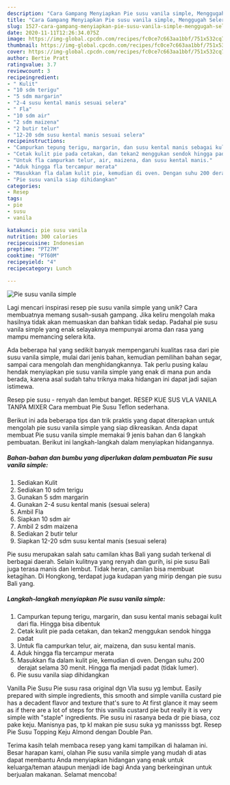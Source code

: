 ```yaml
---
description: "Cara Gampang Menyiapkan Pie susu vanila simple, Menggugah Selera"
title: "Cara Gampang Menyiapkan Pie susu vanila simple, Menggugah Selera"
slug: 1527-cara-gampang-menyiapkan-pie-susu-vanila-simple-menggugah-selera
date: 2020-11-11T12:26:34.075Z
image: https://img-global.cpcdn.com/recipes/fc0ce7c663aa1bbf/751x532cq70/pie-susu-vanila-simple-foto-resep-utama.jpg
thumbnail: https://img-global.cpcdn.com/recipes/fc0ce7c663aa1bbf/751x532cq70/pie-susu-vanila-simple-foto-resep-utama.jpg
cover: https://img-global.cpcdn.com/recipes/fc0ce7c663aa1bbf/751x532cq70/pie-susu-vanila-simple-foto-resep-utama.jpg
author: Bertie Pratt
ratingvalue: 3.7
reviewcount: 3
recipeingredient:
- " Kulit"
- "10 sdm terigu"
- "5 sdm margarin"
- "2-4 susu kental manis sesuai selera"
- " Fla"
- "10 sdm air"
- "2 sdm maizena"
- "2 butir telur"
- "12-20 sdm susu kental manis sesuai selera"
recipeinstructions:
- "Campurkan tepung terigu, margarin, dan susu kental manis sebagai kulit dari fla. Hingga bisa dibentuk"
- "Cetak kulit pie pada cetakan, dan tekan2 menggukan sendok hingga padat"
- "Untuk fla campurkan telur, air, maizena, dan susu kental manis."
- "Aduk hingga fla tercampur merata"
- "Masukkan fla dalam kulit pie, kemudian di oven. Dengan suhu 200 derajat selama 30 menit. Hingga fla menjadi padat (tidak lumer)."
- "Pie susu vanila siap dihidangkan"
categories:
- Resep
tags:
- pie
- susu
- vanila

katakunci: pie susu vanila 
nutrition: 300 calories
recipecuisine: Indonesian
preptime: "PT27M"
cooktime: "PT60M"
recipeyield: "4"
recipecategory: Lunch

---
```



![Pie susu vanila simple](https://img-global.cpcdn.com/recipes/fc0ce7c663aa1bbf/751x532cq70/pie-susu-vanila-simple-foto-resep-utama.jpg)

Lagi mencari inspirasi resep pie susu vanila simple yang unik? Cara membuatnya memang susah-susah gampang. Jika keliru mengolah maka hasilnya tidak akan memuaskan dan bahkan tidak sedap. Padahal pie susu vanila simple yang enak selayaknya mempunyai aroma dan rasa yang mampu memancing selera kita.

Ada beberapa hal yang sedikit banyak mempengaruhi kualitas rasa dari pie susu vanila simple, mulai dari jenis bahan, kemudian pemilihan bahan segar, sampai cara mengolah dan menghidangkannya. Tak perlu pusing kalau hendak menyiapkan pie susu vanila simple yang enak di mana pun anda berada, karena asal sudah tahu triknya maka hidangan ini dapat jadi sajian istimewa.

Resep pie susu - renyah dan lembut banget. RESEP KUE SUS VLA VANILA TANPA MIXER Cara membuat Pie Susu Teflon sederhana.


Berikut ini ada beberapa tips dan trik praktis yang dapat diterapkan untuk mengolah pie susu vanila simple yang siap dikreasikan. Anda dapat membuat Pie susu vanila simple memakai 9 jenis bahan dan 6 langkah pembuatan. Berikut ini langkah-langkah dalam menyiapkan hidangannya.

<!--inarticleads1-->

##### Bahan-bahan dan bumbu yang diperlukan dalam pembuatan Pie susu vanila simple:

1. Sediakan  Kulit
1. Sediakan 10 sdm terigu
1. Gunakan 5 sdm margarin
1. Gunakan 2-4 susu kental manis (sesuai selera)
1. Ambil  Fla
1. Siapkan 10 sdm air
1. Ambil 2 sdm maizena
1. Sediakan 2 butir telur
1. Siapkan 12-20 sdm susu kental manis (sesuai selera)


Pie susu merupakan salah satu camilan khas Bali yang sudah terkenal di berbagai daerah. Selain kulitnya yang renyah dan gurih, isi pie susu Bali juga terasa manis dan lembut. Tidak heran, camilan bisa membuat ketagihan. Di Hongkong, terdapat juga kudapan yang mirip dengan pie susu Bali yang. 

<!--inarticleads2-->

##### Langkah-langkah menyiapkan Pie susu vanila simple:

1. Campurkan tepung terigu, margarin, dan susu kental manis sebagai kulit dari fla. Hingga bisa dibentuk
1. Cetak kulit pie pada cetakan, dan tekan2 menggukan sendok hingga padat
1. Untuk fla campurkan telur, air, maizena, dan susu kental manis.
1. Aduk hingga fla tercampur merata
1. Masukkan fla dalam kulit pie, kemudian di oven. Dengan suhu 200 derajat selama 30 menit. Hingga fla menjadi padat (tidak lumer).
1. Pie susu vanila siap dihidangkan


Vanilla Pie Susu Pie susu rasa original dgn Vla susu yg lembut. Easily prepared with simple ingredients, this smooth and simple vanilla custard pie has a decadent flavor and texture that&#39;s sure to At first glance it may seem as if there are a lot of steps for this vanilla custard pie but really it is very simple with &#34;staple&#34; ingredients. Pie susu ini rasanya beda dr pie biasa, coz pake keju. Manisnya pas, tp kl makan pie susu suka yg manissss bgt. Resep Pie Susu Topping Keju Almond dengan Double Pan. 

Terima kasih telah membaca resep yang kami tampilkan di halaman ini. Besar harapan kami, olahan Pie susu vanila simple yang mudah di atas dapat membantu Anda menyiapkan hidangan yang enak untuk keluarga/teman ataupun menjadi ide bagi Anda yang berkeinginan untuk berjualan makanan. Selamat mencoba!
